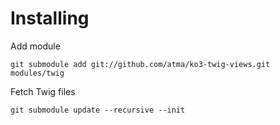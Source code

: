 Installing
==========

Add module

    git submodule add git://github.com/atma/ko3-twig-views.git modules/twig

Fetch Twig files

    git submodule update --recursive --init

